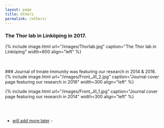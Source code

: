 ```yaml
---
layout: page
title: Others
permalink: /others/
---
```

### The Thor lab in Linköping in 2017.
{% include image.html url="/images/Thorlab.jpg" caption="The Thor lab in Linköping" width=600 align="left" %}<br><br>

<br>
### Journal of Innate Immunity was featuring our research in 2014 & 2016.
{% include image.html url="/images/Front_JII_2.jpg" caption="Journal cover page featuring our research in 2016" width=300 align="left" %}

{% include image.html url="/images/Front_JII_1.jpg" caption="Journal cover page featuring our research in 2014" width=300 align="left" %} <br><br>


<br>
<ul>
	<li><a href="Add later"> will add more later</a> - </li>
</ul>
